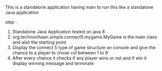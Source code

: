 This is a standalone application having main to run this like a standalone Java application

step :
1. Standalone Java Application tested on java 8
2. org.technovihaan.simple.connect5.mygame.MyGame is the main class and also the starting point 
3. Display the connect 5 type of game structure on console and give the chance to a player to chose col between 1 to 9 
4. After every chance it checks if any player wins or not and if win it display winning message and terminate

